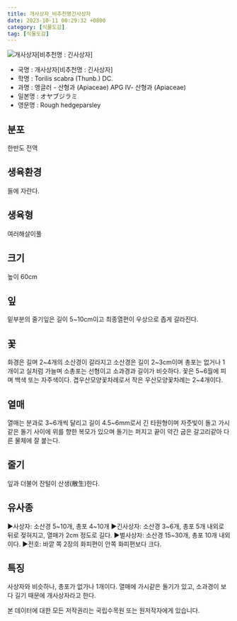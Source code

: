 ```yaml
---
title: 개사상자_비추천명긴사상자
date: 2023-10-11 00:29:32 +0800
category: [식물도감]
tag: [식물도감]
---
```




![개사상자[비추천명 : 긴사상자]](/fileUpload/plants/basic/Umbelliferae/Torilis/8279/1_th2.JPG)
- 국명 : 개사상자[비추천명 : 긴사상자]
- 학명 : Torilis scabra (Thunb.) DC.
- 과명 : 앵글러 - 산형과 (Apiaceae) APG Ⅳ- 산형과 (Apiaceae)
- 일본명 : オヤブジラミ
- 영문명 : Rough hedgeparsley


## 분포
한반도 전역
## 생육환경
들에 자란다.
## 생육형
여러해살이풀
## 크기
높이 60cm
## 잎
밑부분의 줄기잎은 길이 5~10cm이고 최종열편이 우상으로 좁게 갈라진다.
## 꽃
화경은 길며 2~4개의 소산경이 갈라지고 소산경은 길이 2~3cm이며 총포는 없거나 1개이고 실처럼 가늘며 소총포는 선형이고 소과경과 길이가 비슷하다. 꽃은 5~6월에 피며 백색 또는 자주색이다. 겹우산모양꽃차례로서 작은 우산모양꽃차례는 2~4개이다.
## 열매
열매는 분과로 3~6개씩 달리고 길이 4.5~6mm로서 긴 타원형이며 자줏빛이 돌고 가시같은 돌기 사이에 위를 향한 복모가 있으며 돌기는 퍼지고 끝이 약간 굽은 갈고리같아 다른 물체에 잘 붙는다.
## 줄기
잎과 더불어 잔털이 산생(散生)한다.
## 유사종
▶사상자: 소산경 5~10개, 총포 4~10개▶긴사상자: 소산경 3~6개, 총포 5개 내외로 뒤로 젖혀지고, 열매가 2cm 정도로 길다.▶벌사상자: 소산경 15~30개, 총포 10개 내외이다.▶전호: 바깥 쪽 2장의 화피편이 안쪽 화피편보다 크다.
## 특징
사상자와 비슷하나, 총포가 없가나 1개이다. 열매에 가시같은 돌기가 있고, 소과경이 보다 길기 때문에 개사상자라고 한다.






본 데이터에 대한 모든 저작권리는 국립수목원 또는 원저작자에게 있습니다.
